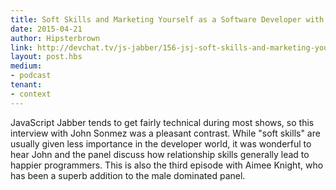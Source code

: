 ```yaml
---
title: Soft Skills and Marketing Yourself as a Software Developer with John Sonmez
date: 2015-04-21
author: Hipsterbrown
link: http://devchat.tv/js-jabber/156-jsj-soft-skills-and-marketing-yourself-as-a-software-developer-with-john-sonmez
layout: post.hbs
medium:
- podcast
tenant:
- context
---
```


JavaScript Jabber tends to get fairly technical during most shows, so this interview with John Sonmez was a pleasant contrast. While "soft skills" are usually given less importance in the developer world, it was wonderful to hear John and the panel discuss how relationship skills generally lead to happier programmers. This is also the third episode with Aimee Knight, who has been a superb addition to the male dominated panel.
